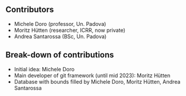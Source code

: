 ## Contributors
- Michele Doro (professor, Un. Padova)
- Moritz Hütten (researcher, ICRR, now private)
- Andrea Santarossa (BSc, Un. Padova)

## Break-down of contributions
- Initial idea: Michele Doro
- Main developer of git framework (until mid 2023): Moritz Hütten
- Database with bounds filled by Michele Doro, Moritz Hütten, Andrea Santarossa
